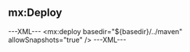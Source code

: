 ## mx:Deploy

---XML---
<mx:deploy basedir="${basedir}/../maven" allowSnapshots="true" />
---XML---
